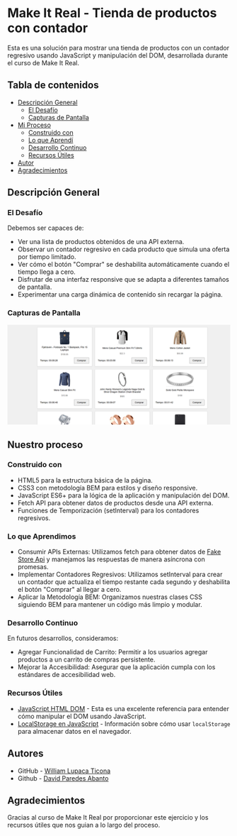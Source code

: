 # Make It Real - Tienda de productos con contador

Esta es una solución para mostrar una tienda de productos con un contador regresivo usando JavaScript y manipulación del DOM, desarrollada durante el curso de Make It Real.

## Tabla de contenidos

- [Descripción General](#descripción-general)
  - [El Desafío](#el-desafío)
  - [Capturas de Pantalla](#capturas-de-pantalla)
- [Mi Proceso](#mi-proceso)
  - [Construido con](#construido-con)
  - [Lo que Aprendí](#lo-que-aprendí)
  - [Desarrollo Continuo](#desarrollo-continuo)
  - [Recursos Útiles](#recursos-útiles)
- [Autor](#autor)
- [Agradecimientos](#agradecimientos)

## Descripción General

### El Desafío

Debemos ser capaces de:

- Ver una lista de productos obtenidos de una API externa.
- Observar un contador regresivo en cada producto que simula una oferta por tiempo limitado.
- Ver cómo el botón "Comprar" se deshabilita automáticamente cuando el tiempo llega a cero.
- Disfrutar de una interfaz responsive que se adapta a diferentes tamaños de pantalla.
- Experimentar una carga dinámica de contenido sin recargar la página.

### Capturas de Pantalla

![Captura de Pantalla](./img/desktop-preview.png)

## Nuestro proceso

### Construido con

- HTML5 para la estructura básica de la página.
- CSS3 con metodología BEM para estilos y diseño responsive.
- JavaScript ES6+ para la lógica de la aplicación y manipulación del DOM.
- Fetch API para obtener datos de productos desde una API externa.
- Funciones de Temporización (setInterval) para los contadores regresivos.

### Lo que Aprendimos

- Consumir APIs Externas: Utilizamos fetch para obtener datos de [Fake Store Api](https://fakestoreapi.com/products`) y manejamos las respuestas de manera asíncrona con promesas.
- Implementar Contadores Regresivos: Utilizamos setInterval para crear un contador que actualiza el tiempo restante cada segundo y deshabilita el botón "Comprar" al llegar a cero.
- Aplicar la Metodología BEM: Organizamos nuestras clases CSS siguiendo BEM para mantener un código más limpio y modular.
### Desarrollo Continuo

En futuros desarrollos, consideramos:

- Agregar Funcionalidad de Carrito: Permitir a los usuarios agregar productos a un carrito de compras persistente.
- Mejorar la Accesibilidad: Asegurar que la aplicación cumpla con los estándares de accesibilidad web.

### Recursos Útiles

- [JavaScript HTML DOM](https://www.w3schools.com/JS/js_htmldom.asp) - Esta es una excelente referencia para entender cómo manipular el DOM usando JavaScript.
- [LocalStorage en JavaScript](https://www.w3schools.com/jsref/prop_win_localstorage.asp) - Información sobre cómo usar `localStorage` para almacenar datos en el navegador.

## Autores

- GitHub - [William Lupaca Ticona](https://github.com/PunoBootcamper)
- Github - [David Paredes Abanto](https://github.com/davichano)

## Agradecimientos

Gracias al curso de Make It Real por proporcionar este ejercicio y los recursos útiles que nos guian a lo largo del proceso.